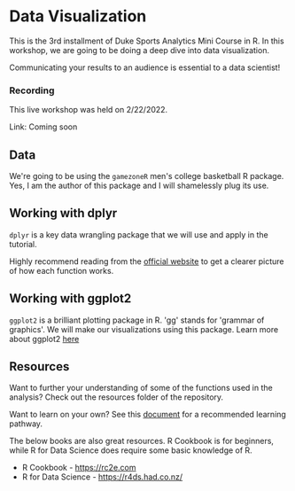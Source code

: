 # Data Visualization


This is the 3rd installment of Duke Sports Analytics Mini Course in R.
In this workshop, we are going to be doing a deep dive into data visualization. 

Communicating your results to an audience is essential to a data scientist!

### Recording 

This live workshop was held on 2/22/2022.

Link: Coming soon

## Data

We're going to be using the `gamezoneR` men's college basketball R package. Yes, I am the author of this package and I will shamelessly plug its use.

## Working with dplyr

`dplyr` is a key data wrangling package that we will use and apply in the tutorial.

Highly recommend reading from the [official website](https://dplyr.tidyverse.org/articles/dplyr.html ) to get a clearer picture of how each function works.

## Working with ggplot2

`ggplot2` is a brilliant plotting package in R. 'gg' stands for 'grammar of graphics'. We will make our visualizations using this package. Learn more about ggplot2 [here](https://ggplot2.tidyverse.org/index.html)

## Resources

Want to further your understanding of some of the functions used in the
analysis? Check out the resources folder of the repository. 

Want to learn on your own? See this [document](https://docs.google.com/document/d/1fWET_GreI5qO2E-DDDojsmlfNeoQgZaCji-4D5M3PmA/edit#) for a recommended learning pathway. 

The below books are also great resources. R Cookbook is for beginners, while
R for Data Science does require some basic knowledge of R.

- R Cookbook - https://rc2e.com
- R for Data Science - https://r4ds.had.co.nz/
